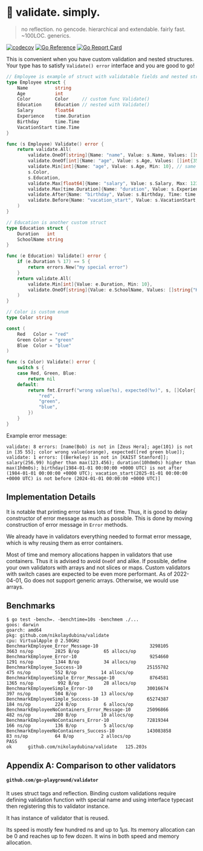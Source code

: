 # 🥬 validate. simply.

> no reflection. no gencode. hierarchical and extendable. fairly fast. ~100LOC. generics.

[![codecov](https://codecov.io/gh/nikolaydubina/validate/branch/main/graph/badge.svg?token=76JC6fX7DP)](https://codecov.io/gh/nikolaydubina/validate)
[![Go Reference](https://pkg.go.dev/badge/github.com/nikolaydubina/validate.svg)](https://pkg.go.dev/github.com/nikolaydubina/validate)
[![Go Report Card](https://goreportcard.com/badge/github.com/nikolaydubina/validate)](https://goreportcard.com/report/github.com/nikolaydubina/validate)

This is convenient when you have custom validation and nested structures.  
Your type has to satisfy `Validate() error` interface and you are good to go!

```go
// Employee is example of struct with validatable fields and nested structure
type Employee struct {
	Name          string
	Age           int
	Color         Color     // custom func Validate()
	Education     Education // nested with Validate()
	Salary        float64
	Experience    time.Duration
	Birthday      time.Time
	VacationStart time.Time
}

func (s Employee) Validate() error {
	return validate.All(
		validate.OneOf[string]{Name: "name", Value: s.Name, Values: []string{"Zeus", "Hera"}},
		validate.OneOf[int]{Name: "age", Value: s.Age, Values: []int{35, 55}},
		validate.Min[int]{Name: "age", Value: s.Age, Min: 10}, // same field validated again
		s.Color,
		s.Education,
		validate.Max[float64]{Name: "salary", Value: s.Salary, Max: 123.456},
		validate.Max[time.Duration]{Name: "duration", Value: s.Experience, Max: time.Duration(1) * time.Hour},
		validate.After{Name: "birthday", Value: s.Birthday, Time: time.Date(1984, 1, 1, 0, 0, 0, 0, time.UTC)},
		validate.Before{Name: "vacation_start", Value: s.VacationStart, Time: time.Date(2024, 1, 1, 0, 0, 0, 0, time.UTC)},
	)
}

// Education is another custom struct
type Education struct {
	Duration   int
	SchoolName string
}

func (e Education) Validate() error {
	if (e.Duration % 17) == 5 {
		return errors.New("my special error")
	}
	return validate.All(
		validate.Min[int]{Value: e.Duration, Min: 10},
		validate.OneOf[string]{Value: e.SchoolName, Values: []string{"KAIST", "Stanford"}},
	)
}

// Color is custom enum
type Color string

const (
	Red   Color = "red"
	Green Color = "green"
	Blue  Color = "blue"
)

func (s Color) Validate() error {
	switch s {
	case Red, Green, Blue:
		return nil
	default:
		return fmt.Errorf("wrong value(%s), expected(%v)", s, []Color{
			"red",
			"green",
			"blue",
		})
	}
}
```

Example error message:
```
validate: 8 errors: [name(Bob) is not in [Zeus Hera]; age(101) is not in [35 55]; color wrong value(orange), expected([red green blue]); validate: 1 errors: [(Berkeley) is not in [KAIST Stanford]]; salary(256.99) higher than max(123.456); duration(10h0m0s) higher than max(1h0m0s); birthday(1984-01-01 00:00:00 +0000 UTC) is not after (1984-01-01 00:00:00 +0000 UTC); vacation_start(2025-01-01 00:00:00 +0000 UTC) is not before (2024-01-01 00:00:00 +0000 UTC)]
```

## Implementation Details

It is notable that printing error takes lots of time. 
Thus, it is good to delay constructor of error message as much as possible.
This is done by moving construction of error message in `Error` methods.

We already have in validators everything needed to format error message, which is why reusing them as error containers.

Most of time and memory allocations happen in validators that use containers.
Thus it is advised to avoid `OneOf` and alike.
If possible, define your own validators with arrays and not slices or maps.
Custom validators with switch cases are expected to be even more performant.
As of 2022-04-01, Go does not support generic arrays. Otherwise, we would use arrays.

## Benchmarks

```
$ go test -bench=. -benchtime=10s -benchmem ./...
goos: darwin
goarch: amd64
pkg: github.com/nikolaydubina/validate
cpu: VirtualApple @ 2.50GHz
BenchmarkEmployee_Error_Message-10                	 3298105	      3663 ns/op	    2825 B/op	      65 allocs/op
BenchmarkEmployee_Error-10                        	 9254660	      1291 ns/op	    1344 B/op	      34 allocs/op
BenchmarkEmployee_Success-10                      	25155782	       475 ns/op	     552 B/op	      14 allocs/op
BenchmarkEmployeeSimple_Error_Message-10          	 8764581	      1365 ns/op	     992 B/op	      28 allocs/op
BenchmarkEmployeeSimple_Error-10                  	30016674	       397 ns/op	     504 B/op	      13 allocs/op
BenchmarkEmployeeSimple_Success-10                	65274387	       184 ns/op	     224 B/op	       6 allocs/op
BenchmarkEmployeeNoContainers_Error_Message-10    	25096866	       482 ns/op	     280 B/op	      10 allocs/op
BenchmarkEmployeeNoContainers_Error-10            	72819344	       166 ns/op	     136 B/op	       5 allocs/op
BenchmarkEmployeeNoContainers_Success-10          	143083858	        83 ns/op	      64 B/op	       2 allocs/op
PASS
ok  	github.com/nikolaydubina/validate	125.203s
```

## Appendix A: Comparison to other validators

#### `github.com/go-playground/validator`

It uses struct tags and reflection.
Binding custom validations require defining validation function with special name and using interface typecast then registering this to validator instance.

It has instance of validator that is reused.

Its speed is mostly few hundred ns and up to 1µs.
Its memory allocation can be 0 and reaches up to few dozen.
It wins in both speed and memory allocation.
